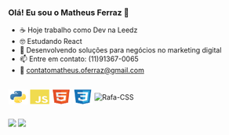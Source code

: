 ### Olá! Eu sou o Matheus Ferraz 👋

- ☕ Hoje trabalho como Dev na Leedz
- 🤓 Estudando React 
- 💼 Desenvolvendo soluções para negócios no marketing digital 
- 📫 Entre em contato: (11)91367-0065 
- 📩 contatomatheus.oferraz@gmail.com 

<div style="display: inline_block"><br>
  <img align="center" alt="Rafa-Python" height="30" width="40" src="https://raw.githubusercontent.com/devicons/devicon/master/icons/python/python-original.svg">
  <img align="center" alt="Rafa-Js" height="30" width="40" src="https://raw.githubusercontent.com/devicons/devicon/master/icons/javascript/javascript-plain.svg">
  <img align="center" alt="Rafa-HTML" height="30" width="40" src="https://raw.githubusercontent.com/devicons/devicon/master/icons/html5/html5-original.svg">
  <img align="center" alt="Rafa-CSS" height="30" width="40" src="https://raw.githubusercontent.com/devicons/devicon/master/icons/css3/css3-original.svg">
  <img align="center" alt="Rafa-CSS" height="30" width="40" src="https://raw.githubusercontent.com/devicons/devicon/master/icons/css3/css3-original.svg](https://w7.pngwing.com/pngs/235/872/png-transparent-react-computer-icons-redux-javascript-others-logo-symmetry-nodejs-thumbnail.png)">
  
  
  ##
 
<div> 
  <a href = "mailto:contatomatheus.oferraz@gmail.com"><img src="https://img.shields.io/badge/-Gmail-%23333?style=for-the-badge&logo=gmail&logoColor=white" target="_blank"></a>
  <a href="https://www.linkedin.com/in/matheus-ferraz-a78b95222/" target="_blank"><img src="https://img.shields.io/badge/-LinkedIn-%230077B5?style=for-the-badge&logo=linkedin&logoColor=white" target="_blank"></a> 
  
</div>
